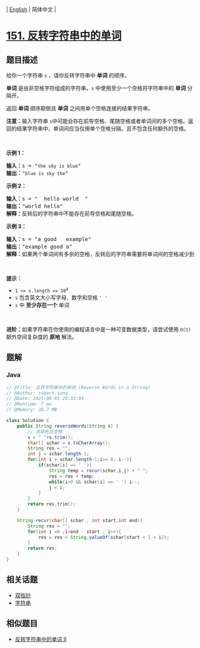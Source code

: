 
| [English](README_EN.md) | 简体中文 |

# [151. 反转字符串中的单词](https://leetcode.cn//problems/reverse-words-in-a-string/)

## 题目描述

<p>给你一个字符串 <code>s</code> ，请你反转字符串中 <strong>单词</strong> 的顺序。</p>

<p><strong>单词</strong> 是由非空格字符组成的字符串。<code>s</code> 中使用至少一个空格将字符串中的 <strong>单词</strong> 分隔开。</p>

<p>返回 <strong>单词</strong> 顺序颠倒且 <strong>单词</strong> 之间用单个空格连接的结果字符串。</p>

<p><strong>注意：</strong>输入字符串 <code>s</code>中可能会存在前导空格、尾随空格或者单词间的多个空格。返回的结果字符串中，单词间应当仅用单个空格分隔，且不包含任何额外的空格。</p>

<p>&nbsp;</p>

<p><strong>示例 1：</strong></p>

<pre>
<strong>输入：</strong>s = "<code>the sky is blue</code>"
<strong>输出：</strong>"<code>blue is sky the</code>"
</pre>

<p><strong>示例 2：</strong></p>

<pre>
<strong>输入：</strong>s = " &nbsp;hello world &nbsp;"
<strong>输出：</strong>"world hello"
<strong>解释：</strong>反转后的字符串中不能存在前导空格和尾随空格。
</pre>

<p><strong>示例 3：</strong></p>

<pre>
<strong>输入：</strong>s = "a good &nbsp; example"
<strong>输出：</strong>"example good a"
<strong>解释：</strong>如果两个单词间有多余的空格，反转后的字符串需要将单词间的空格减少到仅有一个。
</pre>

<p>&nbsp;</p>

<p><strong>提示：</strong></p>

<ul>
	<li><code>1 &lt;= s.length &lt;= 10<sup>4</sup></code></li>
	<li><code>s</code> 包含英文大小写字母、数字和空格 <code>' '</code></li>
	<li><code>s</code> 中 <strong>至少存在一个</strong> 单词</li>
</ul>

<ul>
</ul>

<p>&nbsp;</p>

<p><strong>进阶：</strong>如果字符串在你使用的编程语言中是一种可变数据类型，请尝试使用&nbsp;<code>O(1)</code> 额外空间复杂度的 <strong>原地</strong> 解法。</p>


## 题解


### Java

```Java
// @Title: 反转字符串中的单词 (Reverse Words in a String)
// @Author: robert.sunq
// @Date: 2021-08-01 20:33:04
// @Runtime: 7 ms
// @Memory: 38.7 MB

class Solution {
    public String reverseWords(String s) {
        // 去除先后空格
        s = " "+s.trim();
        char[] schar = s.toCharArray();
        String res = "";
        int j = schar.length-1;
        for(int i = schar.length-1;i>= 0; i--){
            if(schar[i] == ' '){
                String temp = recur(schar,i,j) + " ";
                res = res + temp;
                while(i>0 && schar[i] == ' ') i--;
                j = i;
            }
        }
        return res.trim();
    }

    String recur(char[] schar , int start,int end){
        String res = "";
        for(int i =0 ;i<end - start ; i++){
            res = res + String.valueOf(schar[start + 1 + i]);
        }
        return res;
    }
}
```



## 相关话题

- [双指针](https://leetcode.cn//tag/two-pointers)
- [字符串](https://leetcode.cn//tag/string)

## 相似题目


- [反转字符串中的单词 II](../reverse-words-in-a-string-ii/README.md)
